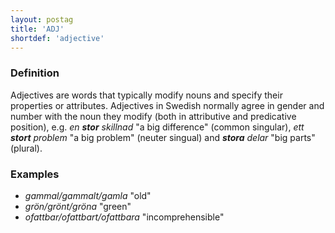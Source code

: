 ```yaml
---
layout: postag
title: 'ADJ'
shortdef: 'adjective'
---
```


### Definition

Adjectives are words that typically modify nouns and specify their properties or attributes. 
Adjectives in Swedish normally agree in gender and number with the noun they modify (both in
attributive and predicative position), e.g. _en <b>stor</b> skillnad_ "a big difference" (common singular), 
_ett <b>stort</b> problem_ "a big problem" (neuter singual) and _<b>stora</b> delar_ "big parts" (plural). 

### Examples

- _gammal/gammalt/gamla_ "old"
- _grön/grönt/gröna_ "green"
- _ofattbar/ofattbart/ofattbara_ "incomprehensible"
<!-- Interlanguage links updated Pá kvě 14 11:08:17 CEST 2021 -->
